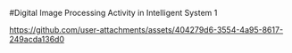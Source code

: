 #Digital Image Processing Activity in Intelligent System 1

[](url)https://github.com/user-attachments/assets/404279d6-3554-4a95-8617-249acda136d0

